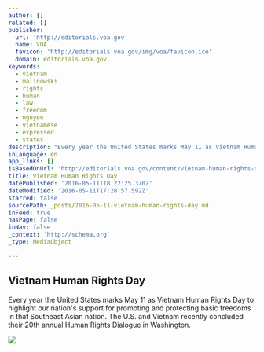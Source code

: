 ```yaml
---
author: []
related: []
publisher:
  url: 'http://editorials.voa.gov'
  name: VOA
  favicon: 'http://editorials.voa.gov/img/voa/favicon.ico'
  domain: editorials.voa.gov
keywords:
  - vietnam
  - malinowski
  - rights
  - human
  - law
  - freedom
  - nguyen
  - vietnamese
  - expressed
  - states
description: "Every year the United States marks May 11 as Vietnam Human Rights Day to highlight our nation's support for promoting and protecting basic freedoms in that Southeast Asian nation. The U.S. and Vietnam recently concluded their 20th annual Human Rights Dialogue in Washington."
inLanguage: en
app_links: []
isBasedOnUrl: 'http://editorials.voa.gov/content/vietnam-human-rights-day/3323837.html'
title: Vietnam Human Rights Day
datePublished: '2016-05-11T18:22:25.370Z'
dateModified: '2016-05-11T17:28:57.592Z'
starred: false
sourcePath: _posts/2016-05-11-vietnam-human-rights-day.md
inFeed: true
hasPage: false
inNav: false
_context: 'http://schema.org'
_type: MediaObject

---
```

<article style=""><h1>Vietnam Human Rights Day</h1><p>Every year the United States marks May 11 as Vietnam Human Rights Day to highlight our nation's support for promoting and protecting basic freedoms in that Southeast Asian nation. The U.S. and Vietnam recently concluded their 20th annual Human Rights Dialogue in Washington.</p><img src="http://gdb.voanews.com/9049C328-E80E-4CB7-AF72-5086CB0B573C_mw1024_mh1024_s.jpg" /></article>